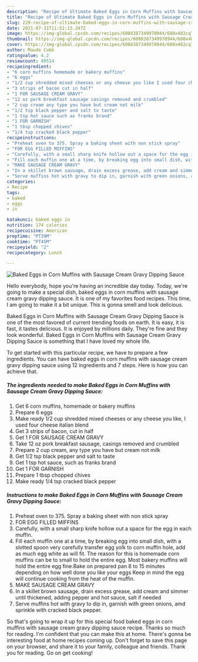 ```yaml
---
description: "Recipe of Ultimate Baked Eggs in Corn Muffins with Sausage Cream  Gravy Dipping Sauce"
title: "Recipe of Ultimate Baked Eggs in Corn Muffins with Sausage Cream  Gravy Dipping Sauce"
slug: 229-recipe-of-ultimate-baked-eggs-in-corn-muffins-with-sausage-cream-gravy-dipping-sauce
date: 2021-07-31T11:51:13.247Z
image: https://img-global.cpcdn.com/recipes/6088387349970944/680x482cq70/baked-eggs-in-corn-muffins-with-sausage-cream-gravy-dipping-sauce-recipe-main-photo.jpg
thumbnail: https://img-global.cpcdn.com/recipes/6088387349970944/680x482cq70/baked-eggs-in-corn-muffins-with-sausage-cream-gravy-dipping-sauce-recipe-main-photo.jpg
cover: https://img-global.cpcdn.com/recipes/6088387349970944/680x482cq70/baked-eggs-in-corn-muffins-with-sausage-cream-gravy-dipping-sauce-recipe-main-photo.jpg
author: Maude Cobb
ratingvalue: 4.2
reviewcount: 49514
recipeingredient:
- "6 corn muffins homemade or bakery muffins"
- "6 eggs"
- "1/2 cup shredded mixed cheeses or any cheese you like I used four cheese italian blend"
- "3 strips of bacon cut in half"
- "1 FOR SAUSAGE CREAM GRAVY"
- "12 oz pork breakfast sausage casings removed and crumbled"
- "2 cup cream any type you have but cream not milk"
- "1/2 tsp black pepper and salt to taste"
- "1 tsp hot sauce such as franks brand"
- "1 FOR GARNISH"
- "1 tbsp chopped chives"
- "1/4 tsp cracked black pepper"
recipeinstructions:
- "Preheat oven to 375. Spray a baking sheet with non stick spray"
- "FOR EGG FILLED MIFFINS"
- "Carefully, with a small sharp knife hollow out a space for the egg in each muffin."
- "Fill each muffin one at a time, by breaking egg into small dish, with a slotted spoon very carefully transfer egg yolk to corn muffin hole, add as much egg white as will fit. The reason for this is homemade corn muffins can be to small to hold the entire egg. Most bakery muffins will hold the entire egg fine.Bake on prepared pan 8 to 15 minutes depending on how well done you like your eggs  Keep in mind the egg will continue cooking from the heat of the muffin."
- "MAKE SAUSAGE CREAM GRAVY"
- "In a skillet brown sausage, drain excess grease, add cream and simmer until thickened, adding pepper and hot sauce, salt if needed"
- "Serve muffins hot with gravy to dip in, garnish with green onions, amd sprinkle with cracked black pepper."
categories:
- Recipe
tags:
- baked
- eggs
- in

katakunci: baked eggs in 
nutrition: 174 calories
recipecuisine: American
preptime: "PT39M"
cooktime: "PT45M"
recipeyield: "2"
recipecategory: Lunch

---
```



![Baked Eggs in Corn Muffins with Sausage Cream  Gravy Dipping Sauce](https://img-global.cpcdn.com/recipes/6088387349970944/680x482cq70/baked-eggs-in-corn-muffins-with-sausage-cream-gravy-dipping-sauce-recipe-main-photo.jpg)

Hello everybody, hope you're having an incredible day today. Today, we're going to make a special dish, baked eggs in corn muffins with sausage cream  gravy dipping sauce. It is one of my favorites food recipes. This time, I am going to make it a bit unique. This is gonna smell and look delicious.



Baked Eggs in Corn Muffins with Sausage Cream  Gravy Dipping Sauce is one of the most favored of current trending foods on earth. It is easy, it is fast, it tastes delicious. It is enjoyed by millions daily. They're fine and they look wonderful. Baked Eggs in Corn Muffins with Sausage Cream  Gravy Dipping Sauce is something that I have loved my whole life.


To get started with this particular recipe, we have to prepare a few ingredients. You can have baked eggs in corn muffins with sausage cream  gravy dipping sauce using 12 ingredients and 7 steps. Here is how you can achieve that.

<!--inarticleads1-->

##### The ingredients needed to make Baked Eggs in Corn Muffins with Sausage Cream  Gravy Dipping Sauce:

1. Get 6 corn muffins, homemade or bakery muffins
1. Prepare 6 eggs
1. Make ready 1/2 cup shredded mixed cheeses or any cheese you like, I used four cheese italian blend
1. Get 3 strips of bacon, cut in half
1. Get 1 FOR SAUSAGE CREAM GRAVY
1. Take 12 oz pork breakfast sausage, casings removed and crumbled
1. Prepare 2 cup cream, any type you have but cream not milk
1. Get 1/2 tsp black pepper and salt to taste
1. Get 1 tsp hot sauce, such as franks brand
1. Get 1 FOR GARNISH
1. Prepare 1 tbsp chopped chives
1. Make ready 1/4 tsp cracked black pepper




<!--inarticleads2-->

##### Instructions to make Baked Eggs in Corn Muffins with Sausage Cream  Gravy Dipping Sauce:

1. Preheat oven to 375. Spray a baking sheet with non stick spray
1. FOR EGG FILLED MIFFINS
1. Carefully, with a small sharp knife hollow out a space for the egg in each muffin.
1. Fill each muffin one at a time, by breaking egg into small dish, with a slotted spoon very carefully transfer egg yolk to corn muffin hole, add as much egg white as will fit. The reason for this is homemade corn muffins can be to small to hold the entire egg. Most bakery muffins will hold the entire egg fine.Bake on prepared pan 8 to 15 minutes depending on how well done you like your eggs  Keep in mind the egg will continue cooking from the heat of the muffin.
1. MAKE SAUSAGE CREAM GRAVY
1. In a skillet brown sausage, drain excess grease, add cream and simmer until thickened, adding pepper and hot sauce, salt if needed
1. Serve muffins hot with gravy to dip in, garnish with green onions, amd sprinkle with cracked black pepper.




So that's going to wrap it up for this special food baked eggs in corn muffins with sausage cream  gravy dipping sauce recipe. Thanks so much for reading. I'm confident that you can make this at home. There's gonna be interesting food at home recipes coming up. Don't forget to save this page on your browser, and share it to your family, colleague and friends. Thank you for reading. Go on get cooking!
